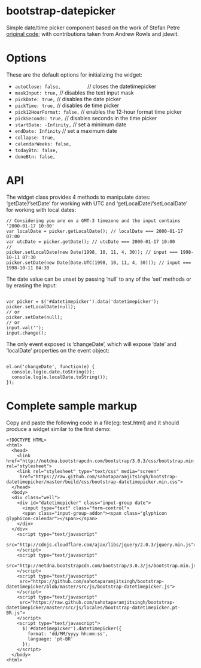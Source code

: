 # bootstrap-datepicker

Simple date/time picker component based on the work of Stefan Petre  [original code](http://www.eyecon.ro/bootstrap-datepicker/); with contributions taken from Andrew Rowls and jdewit.

# Options

These are the default options for initializing the widget:

*  `autoClose: false,          `// closes the datetimepicker
*  `maskInput: true,`           // disables the text input mask
*  `pickDate: true,`            // disables the date picker
*  `pickTime: true,`            // disables de time picker
*  `pick12HourFormat: false,`   // enables the 12-hour format time picker
*  `pickSeconds: true,`         // disables seconds in the time picker
*  `startDate: -Infinity,`      // set a minimum date
*  `endDate: Infinity`          // set a maximum date
*  `collapse: true,`
*  `calendarWeeks: false,`
*  `todayBtn: false,`
*  `doneBtn: false,`
  

# API

The widget class provides 4 methods to manipulate dates: ‘getDate’/’setDate’ for working with UTC and ‘getLocalDate’/’setLocalDate’ for working with local dates:

<pre><code>// Considering you are on a GMT-3 timezone and the input contains '2000-01-17 10:00'
var localDate = picker.getLocalDate(); // localDate === 2000-01-17 07:00
var utcDate = picker.getDate(); // utcDate === 2000-01-17 10:00
//
picker.setLocalDate(new Date(1998, 10, 11, 4, 30)); // input === 1998-10-11 07:30
picker.setDate(new Date(Date.UTC(1998, 10, 11, 4, 30))); // input === 1998-10-11 04:30</code></pre>

The date value can be unset by passing ‘null’ to any of the ‘set’ methods or by erasing the input:
<pre><code>
var picker = $('#datetimepicker').data('datetimepicker');
picker.setLocalDate(null);
// or
picker.setDate(null);
// or
input.val('');
input.change();</pre></code>
The only event exposed is ‘changeDate’, which will expose ‘date’ and ‘localDate’ properties on the event object:
<pre><code>
el.on('changeDate', function(e) {
  console.log(e.date.toString());
  console.log(e.localDate.toString());
});</pre></code>

  
# Complete sample markup



Copy and paste the following code in a file(eg: test.html) and it should produce a widget similar to the first demo:
```
<!DOCTYPE HTML>
<html>
  <head>
    <link href="http://netdna.bootstrapcdn.com/bootstrap/3.0.3/css/bootstrap.min.css" rel="stylesheet">
    <link rel="stylesheet" type="text/css" media="screen"
     href="https://raw.github.com/sahotaparamjitsingh/bootstrap-datetimepicker/master/build/css/bootstrap-datetimepicker.min.css">
  </head>
  <body>
  <div class="well">
  	<div id="datetimepicker" class="input-group date">
  	  <input type="text" class="form-control">
  	  <span class="input-group-addon"><span class="glyphicon glyphicon-calendar"></span></span>
  	</div>
  </div>
    <script type="text/javascript"
     src="http://cdnjs.cloudflare.com/ajax/libs/jquery/2.0.3/jquery.min.js">
    </script> 
    <script type="text/javascript"
     src="http://netdna.bootstrapcdn.com/bootstrap/3.0.3/js/bootstrap.min.js">
    </script>
    <script type="text/javascript"
     src="https://github.com/sahotaparamjitsingh/bootstrap-datetimepicker/blob/master/src/js/bootstrap-datetimepicker.js">
    </script>
    <script type="text/javascript"
     src="https://raw.github.com/sahotaparamjitsingh/bootstrap-datetimepicker/master/src/js/locales/bootstrap-datetimepicker.pt-BR.js">
    </script>
    <script type="text/javascript">
      $('#datetimepicker').datetimepicker({
        format: 'dd/MM/yyyy hh:mm:ss',
        language: 'pt-BR'
      });
    </script>
  </body>
<html>
```
